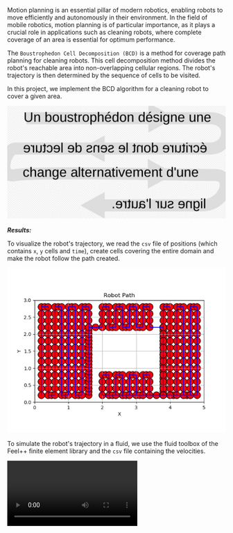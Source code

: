 <!-- ***"Rien n'est plus fécond tous les mathématiciens le savent que ces obscures analogies, ces troubles reflets d'une théorie à une autre, ces furtives caresses, ces broulleries inexplicables; rien aussi ne donne plus de plaisir au chercheur.*** 

***Un jour vient où l'illusion se dissipe, le pressentiment se change en certitude, les théories jumelles révèlent leurs sources communes avant de disparaître; comme l'enseigne la Gita on atteint à la connaissance et à l'indifférence en même temps.*** 

***La métaphysique est devenue mathématique, prête à former la matière d'un traité dont la beauté froide ne saurait plus émouvoir."*** -->

Motion planning is an essential pillar of modern robotics, enabling robots to move efficiently and autonomously in their environment. In the field of mobile robotics, motion planning is of particular importance, as it plays a crucial role in applications such as cleaning robots, where complete coverage of an area is essential for optimum performance.

The `Boustrophedon Cell Decomposition (BCD)` is a method for coverage path planning for cleaning robots. 
This cell decomposition method divides the robot's reachable area into non-overlapping cellular regions. 
The robot's trajectory is then determined by the sequence of cells to be visited.

In this project, we implement the BCD algorithm for a cleaning robot to cover a given area.

![BCD](images/Boustrophedon.png)

***Results:***

To visualize the robot's trajectory, we read the `csv` file of positions (which contains `x`, `y` cells and `time`), create cells covering the entire domain and make the robot follow the path created.

![Trajectory](images/boustrophedon.png)

To simulate the robot's trajectory in a fluid, we use the fluid toolbox of the Feel++ finite element library and the `csv` file containing the velocities.


<!-- <video width="600" controls>
  <source src="images/pathvideo.mp4" type="video/mp4">
  Your browser does not support the video tag.
</video> -->

![Trajectory](images/pathvideo.mp4)